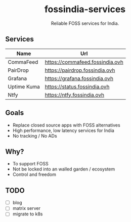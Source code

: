 <h1 align="center">fossindia-services</h1>
<p align="center">Reliable FOSS services for India.</p>

## Services

| Name | Url |
| --- | ---- |
| CommaFeed | https://commafeed.fossindia.ovh |
| PairDrop | https://pairdrop.fossindia.ovh |
| Grafana | https://grafana.fossindia.ovh |
| Uptime Kuma | https://status.fossindia.ovh |
| Ntfy | https://ntfy.fossindia.ovh |

## Goals

- Replace closed source apps with FOSS alternatives
- High performance, low latency services for India
- No tracking / No ADs

## Why?

- To support FOSS
- Not be locked into an walled garden / ecosystem
- Control and freedom

## TODO

- [ ] blog
- [ ] matrix server
- [ ] migrate to k8s
